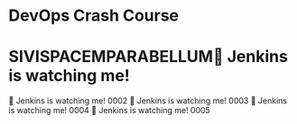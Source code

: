 # DevOps Crash Course
# SIVISPACEMPARABELLUM🚀 Jenkins is watching me!
🚀 Jenkins is watching me! 0002
🚀 Jenkins is watching me! 0003
🚀 Jenkins is watching me! 0004
🚀 Jenkins is watching me! 0005
